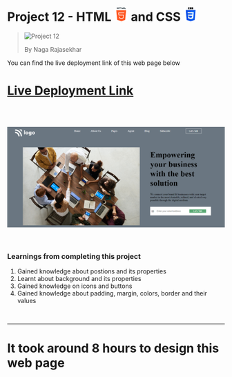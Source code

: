 # Project 12 - HTML ![HTML Logo](./HTML_logo.png) and CSS ![CSS logo](./CSS_logo.png)

> ![Project 12](https://img.shields.io/badge/Project-12-brightgreen)
>
> By Naga Rajasekhar

You can find the live deployment link of this web page below

# [Live Deployment Link](https://businessconsultantfirm.netlify.app/)

<br/>
<br/>

![Preview](./preview_12.png)

<br/>

### Learnings from completing this project

1. Gained knowledge about postions and its properties<br/>
2. Learnt about background and its properties
3. Gained knowledge on icons and buttons
4. Gained knowledge about padding, margin, colors, border and their values

<br>

<hr>

# It took around 8 hours to design this web page
